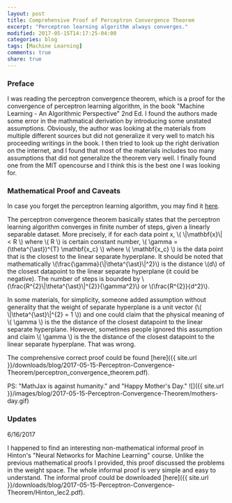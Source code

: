 ```yaml
---
layout: post
title: Comprehensive Proof of Perceptron Convergence Theorem
excerpt: "Perceptron learning algorithm always converges."
modified: 2017-05-15T14:17:25-04:00
categories: blog
tags: [Machine Learning]
comments: true
share: true
---
```


### Preface

I was reading the perceptron convergence theorem, which is a proof for the convergence of perceptron learning algorithm, in the book "Machine Learning - An Algorithmic Perspective" 2nd Ed. I found the authors made some error in the mathmatical derivation by introducing some unstated assumptions. Obviously, the author was looking at the materials from multiple different sources but did not generalize it very well to match his proceeding writings in the book. I then tried to look up the right derivation on the internet, and I found that most of the materials includes too many assumptions that did not generalize the theorem very well. I finally found one from the MIT opencourse and I think this is the best one I was looking for.

### Mathematical Proof and Caveats

In case you forget the perceptron learning algorithm, you may find it [here](/downloads/blog/2017-05-15-Perceptron-Convergence-Theorem/perceptron_learning_algorithm.pdf).

The perceptron convergence theorem basically states that the perceptron learning algorithm converges in finite number of steps, given a linearly separable dataset. More precisely, if for each data point x, \\( \\|\mathbf{x}\\| < R \\) where \\( R \\) is certain constant number,  \\( \gamma = (\theta^{\ast})^{T} \mathbf{x_c} \\) where \\( \mathbf{x_c} \\) is the data point that is the closest to the linear separate hyperplane. It should be noted that mathematically \\(\frac{\gamma}{\\|\theta^{\ast}\\|^2}\\) is the distance \\(d\\) of the closest datapoint to the linear separate hyperplane (it could be negative). The number of steps is bounded by \\(\frac{R^{2}\\|\theta^{\ast}\\|^{2}}{\gamma^2}\\) or \\(\frac{R^{2}}{d^2}\\).

In some materials, for simplicity, someone added assumption without generality that the weight of separate hyperplane is a unit vector (\\( \\|\theta^{\ast}\\|^{2} = 1 \\)) and one could claim that the physical meaning of \\( \gamma \\) is the the distance of the closest datapoint to the linear separate hyperplane. However, sometimes people ignored this assumption and claim \\( \gamma \\) is the the distance of the closest datapoint to the linear separate hyperplane. That was wrong.

The comprehensive correct proof could be found [here]({{ site.url }}/downloads/blog/2017-05-15-Perceptron-Convergence-Theorem/perceptron_convergence_theorem.pdf).

PS: "MathJax is against humanity." and "Happy Mother's Day."
![]({{ site.url }}/images/blog/2017-05-15-Perceptron-Convergence-Theorem/mothers-day.gif)

### Updates

6/16/2017

I happened to find an interesting non-mathematical informal proof in Hinton's "Neural Networks for Machine Learning" course. Unlike the previous mathematical proofs I provided, this proof discussed the problems in the weight space. The whole informal proof is very simple and easy to understand. The informal proof could be downloaded [here]({{ site.url }}/downloads/blog/2017-05-15-Perceptron-Convergence-Theorem/Hinton_lec2.pdf).
